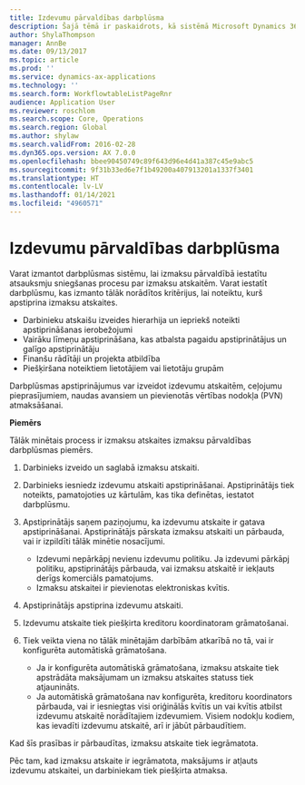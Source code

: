 ```yaml
---
title: Izdevumu pārvaldības darbplūsma
description: Šajā tēmā ir paskaidrots, kā sistēmā Microsoft Dynamics 365 Finance izmantot darbplūsmas sistēmu, lai izmaksu pārvaldībā iestatītu atsauksmju sniegšanas procesu par izmaksu atskaitēm.
author: ShylaThompson
manager: AnnBe
ms.date: 09/13/2017
ms.topic: article
ms.prod: ''
ms.service: dynamics-ax-applications
ms.technology: ''
ms.search.form: WorkflowtableListPageRnr
audience: Application User
ms.reviewer: roschlom
ms.search.scope: Core, Operations
ms.search.region: Global
ms.author: shylaw
ms.search.validFrom: 2016-02-28
ms.dyn365.ops.version: AX 7.0.0
ms.openlocfilehash: bbee90450749c89f643d96e4d41a387c45e9abc5
ms.sourcegitcommit: 9f31b33ed6e7f1b49200a407913201a1337f3401
ms.translationtype: HT
ms.contentlocale: lv-LV
ms.lasthandoff: 01/14/2021
ms.locfileid: "4960571"
---
```

# <a name="expense-management-workflow"></a>Izdevumu pārvaldības darbplūsma

Varat izmantot darbplūsmas sistēmu, lai izmaksu pārvaldībā iestatītu atsauksmju sniegšanas procesu par izmaksu atskaitēm. Varat iestatīt darbplūsmu, kas izmanto tālāk norādītos kritērijus, lai noteiktu, kurš apstiprina izmaksu atskaites.

- Darbinieku atskaišu izveides hierarhija un iepriekš noteikti apstiprināšanas ierobežojumi
- Vairāku līmeņu apstiprināšana, kas atbalsta pagaidu apstiprinātājus un galīgo apstiprinātāju
- Finanšu rādītāji un projekta atbildība
- Piešķiršana noteiktiem lietotājiem vai lietotāju grupām

Darbplūsmas apstiprinājumus var izveidot izdevumu atskaitēm, ceļojumu pieprasījumiem, naudas avansiem un pievienotās vērtības nodokļa (PVN) atmaksāšanai.

**Piemērs**

Tālāk minētais process ir izmaksu atskaites izmaksu pārvaldības darbplūsmas piemērs.

1. Darbinieks izveido un saglabā izmaksu atskaiti.
2. Darbinieks iesniedz izdevumu atskaiti apstiprināšanai. Apstiprinātājs tiek noteikts, pamatojoties uz kārtulām, kas tika definētas, iestatot darbplūsmu.
3. Apstiprinātājs saņem paziņojumu, ka izdevumu atskaite ir gatava apstiprināšanai. Apstiprinātājs pārskata izmaksu atskaiti un pārbauda, vai ir izpildīti tālāk minētie nosacījumi.

    - Izdevumi nepārkāpj nevienu izdevumu politiku. Ja izdevumi pārkāpj politiku, apstiprinātājs pārbauda, vai izmaksu atskaitē ir iekļauts derīgs komerciāls pamatojums.
    - Izmaksu atskaitei ir pievienotas elektroniskas kvītis.

4. Apstiprinātājs apstiprina izdevumu atskaiti.
5. Izdevumu atskaite tiek piešķirta kreditoru koordinatoram grāmatošanai.
6. Tiek veikta viena no tālāk minētajām darbībām atkarībā no tā, vai ir konfigurēta automātiskā grāmatošana.

    - Ja ir konfigurēta automātiskā grāmatošana, izmaksu atskaite tiek apstrādāta maksājumam un izmaksu atskaites statuss tiek atjaunināts.
    - Ja automātiskā grāmatošana nav konfigurēta, kreditoru koordinators pārbauda, vai ir iesniegtas visi oriģinālās kvītis un vai kvītis atbilst izdevumu atskaitē norādītajiem izdevumiem. Visiem nodokļu kodiem, kas ievadīti izdevumu atskaitē, arī ir jābūt pārbaudītiem.

Kad šīs prasības ir pārbaudītas, izmaksu atskaite tiek iegrāmatota.

Pēc tam, kad izmaksu atskaite ir iegrāmatota, maksājums ir atļauts izdevumu atskaitei, un darbiniekam tiek piešķirta atmaksa.
